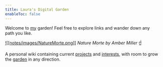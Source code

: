 ```yaml
---
title: Laura's Digital Garden
enableToc: false
---
```


Welcome to [my](notes/basic/Laura.md) garden! Feel free to explore links and wander down any path you like. 

[![[notes/images/NatureMorte.png]]](https://leighmillera.wixsite.com/mysite/current-work?pgid=juy7g6jl-0fa06952-8c4a-4db6-8a5f-5067b2e42819)
*Nature Morte by Amber Miller* ☝️

A personal wiki containing current [projects](notes/RTLSDR/RTL-SDR-Antennna-Design.md) and [interests](notes/aviation/cutting%20edge/ION%20Propulsion.md), with room to grow the [garden](notes/basic/why-garden.md) in any direction.


